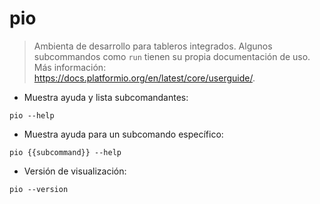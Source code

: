 # pio

> Ambienta de desarrollo para tableros integrados.
> Algunos subcommandos como `run` tienen su propia documentación de uso.
> Más información: <https://docs.platformio.org/en/latest/core/userguide/>.

- Muestra ayuda y lista subcomandantes:

`pio --help`

- Muestra ayuda para un subcomando específico:

`pio {{subcommand}} --help`

- Versión de visualización:

`pio --version`
